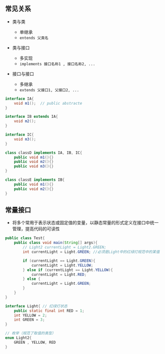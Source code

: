 ## 常见关系
- 类与类
  - 单继承
  - `entends 父类名`

- 类与接口
  - 多实现
  - `implements 接口名称1 , 接口名称2, ...`

- 接口与接口
  - 多继承
  - `extends 父接口1, 父接口2, ...`

```java
interface IA{
    void m1();  // public abstracte
}

interface IB extends IA{
    void m2();
}

interface IC{
    void m3();
}

class classD implements IA, IB, IC{
    public void m1(){}
    public void m2(){}
    public void m3(){}
}

class classE implements IB{
    public void m1(){}
    public void m2(){}
}
```

## 常量接口
- 将多个常用于表示状态或固定值的变量，以静态常量的形式定义在接口中统一管理，提高代码的可读性

```java
public class Test{
    public class void main(String[] args){
        // Light2 currentLight = Light2.GREEN;
        int currentLight = Light.GREEN; //必须是Light中的红绿灯规范中的某值

        if (currentLight == Light.GREEN){
            currentLight = Light.YELLOW;
        } else if (currentLight == Light.YELLOW){
            currentLight = Light.RED;
        } else {
            currentLight = Light.GREEN;
        }
    }
}

interface Light{ // 红绿灯状态
    public static final int RED = 1;
    int YELLOW = 2;
    int GREEN = 3;
}

// 枚举（规范了取值的类型）
enum Light2{
    GREEN , YELLOW, RED
}
```
